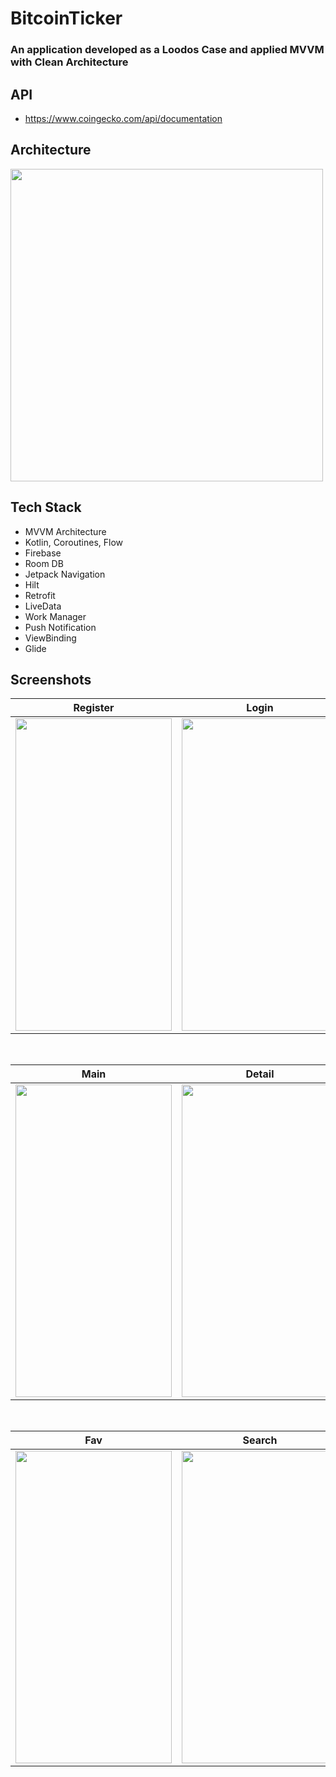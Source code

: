 # BitcoinTicker
 

### An application developed as a Loodos Case and applied MVVM with Clean Architecture

## API
- https://www.coingecko.com/api/documentation

## Architecture

<img src="https://user-images.githubusercontent.com/58326260/178852509-172ccb09-fa87-48e7-9c0b-8a6e70783854.jpg" width="500" height="500"/>

## Tech Stack 

 - MVVM Architecture
 - Kotlin, Coroutines, Flow
 - Firebase
 - Room DB
 - Jetpack Navigation
 - Hilt
 - Retrofit
 - LiveData
 - Work Manager
 - Push Notification
 - ViewBinding
 - Glide

## Screenshots

| Register | Login |
| ------ | ------ |
|<img src="https://github.com/hamzacanbaz/bitcoinTickerApp/assets/58326260/dabaec4e-c494-4df3-8255-e9ca8aaaedc8" width="250" height="500"/>|<img src="https://github.com/hamzacanbaz/bitcoinTickerApp/assets/58326260/9e8ceb5f-c174-41cd-a930-cbdebff86a6f" width="250" height="500"/>|

</br>


| Main | Detail | 
| ----- | ------------ |
|<img src="https://github.com/hamzacanbaz/bitcoinTickerApp/assets/58326260/1dc73b6e-217f-4331-8f0d-946b0ad802df" width="250" height="500"/>|<img src="https://github.com/hamzacanbaz/bitcoinTickerApp/assets/58326260/1cf4f131-fc76-488f-b003-e2c16ff11a25" width="250" height="500"/>|

</br>

| Fav | Search |
| ---- | ---------- |
|<img src="https://github.com/hamzacanbaz/bitcoinTickerApp/assets/58326260/e98f52b5-1fcc-4180-9523-9eb0567289cb" width="250" height="500"/>|<img src="https://github.com/hamzacanbaz/bitcoinTickerApp/assets/58326260/7c35beac-9451-4a6f-8141-2ba4fde86fb3" width="250" height="500"/>|

</br>
